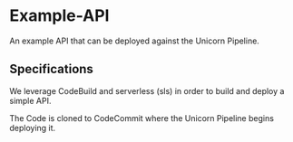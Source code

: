 # Example-API

An example API that can be deployed against the Unicorn Pipeline.

## Specifications
We leverage CodeBuild and serverless (sls) in order to build and deploy a simple
API.

The Code is cloned to CodeCommit where the Unicorn Pipeline begins deploying it.
